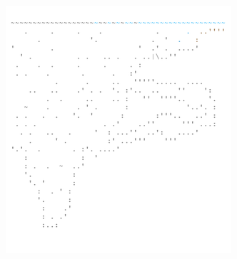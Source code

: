 <img align="left" style="float: left;" src="progress.png" width="530px">

<pre>
<a href='day/1'>Day 1: Sonar Sweep</a>
<a href='day/2'>Day 2: Dive!</a>
<a href='day/3'>Day 3: Binary Diagnostic</a>
&nbsp;
&nbsp;
&nbsp;
&nbsp;
&nbsp;
&nbsp;
&nbsp;
&nbsp;
&nbsp;
&nbsp;
&nbsp;
&nbsp;
&nbsp;
&nbsp;
&nbsp;
&nbsp;
&nbsp;
&nbsp;
&nbsp;
&nbsp;
&nbsp;
&nbsp;
</pre>
